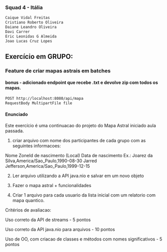 ### Squad 4 - Itália

```bash
Caique Vidal Freitas
Cristiano Roberto Oliveira
Daiane Leandro Oliveira
Davi Carrer
Eric Leonidas G Almeida
Joao Lucas Cruz Lopes
```

## Exercício em GRUPO:
### Feature de criar mapas astrais em batches
#### bonus - adicionado endpoint que recebe .txt e devolve zip com todos os mapas.
```bash
POST http://localhost:8080/api/mapa  
RequestBody MultipartFile file
```

#### Enunciado
Este exercício é uma continuacao do projeto do Mapa Astral iniciado aula passada.

1) criar arquivo com nome dos participantes de cada grupo com as seguintes informacoes:

Nome
ZoneId de nascimento (Local)
Data de nascimento
Ex.: Joarez da Silva,America/Sao_Paulo,1990-08-30 Jarred Jefferson,America/Sao_Paulo,1999-12-15

2) Ler arquivo utilizando a API java.nio e salvar em um novo objeto

3) Fazer o mapa astral + funcionalidades

4) Criar 1 arquivo para cada usuario da lista inicial com um relatorio com mapa quantico.

Critérios de avaliacao:

Uso correto da API de streams - 5 pontos

Uso correto da API java.nio para arquivos - 10 pontos

Uso de OO, com criacao de classes e métodos com nomes significativos - 5 pontos
